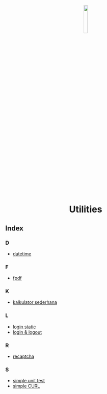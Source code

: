 <p align="center">
  <img width="15%" src="./../assets/images/phplogo.png" />
  <h1 align="center">Utilities</h1>
</p>

## Index

### D

- [datetime](https://github.com/bellshade/PHP/tree/main/utilities/datetime)

### F

- [fpdf](https://github.com/bellshade/PHP/tree/main/utilities/fpdf)

### K

- [kalkulator sederhana](https://github.com/bellshade/PHP/tree/main/utilities/Kalkulator_sederhana)

### L

- [login static](https://github.com/bellshade/PHP/tree/main/utilities/Login_static)
- [login & logout](https://github.com/bellshade/PHP/tree/main/utilities/Login_Dan_Logout)

### R

- [recaptcha](https://github.com/bellshade/PHP/tree/main/utilities/reCAPTCHA)

### S

- [simple unit test](https://github.com/bellshade/PHP/tree/main/utilities/SImple_UnitTest)
- [simple CURL](https://github.com/bellshade/PHP/tree/main/utilities/simple_curl)
